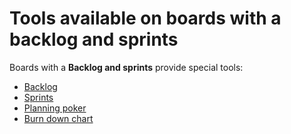 # Tools available on boards with a backlog and sprints

Boards with a **Backlog and sprints** provide special tools:
* [Backlog](backlog.md)
* [Sprints](create-agile-sprint.md)
* [Planning poker](poker.md)
* [Burn down chart](burndown-diagram.md)

